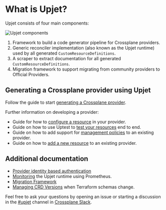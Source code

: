 <!--
SPDX-FileCopyrightText: 2023 The Crossplane Authors <https://crossplane.io>

SPDX-License-Identifier: CC-BY-4.0
-->

# What is Upjet?

Upjet consists of four main components:

![Upjet components](images/upjet-components.png)

1. Framework to build a code generator pipeline for Crossplane providers.
1. Generic reconciler implementation (also known as the Upjet runtime) used by
   all generated `CustomResourceDefinitions`.
1. A scraper to extract documentation for all generated
   `CustomResourceDefinitions`.
1. Migration framework to support migrating from community providers to Official
   Providers.

## Generating a Crossplane provider using Upjet

Follow the guide to start [generating a Crossplane
provider](generating-a-provider.md).

Further information on developing a provider:

- Guide for how to [configure a resource](configuring-a-resource.md) in your
provider.
- Guide on how to use Uptest to [test your resources](testing-with-uptest.md)
end to end.
- Guide on how to add support for
[management policies](adding-support-for-management-policies.md) to an existing
provider.
- Guide on how to [add a new resource](adding-new-resource.md) to an existing provider.

## Additional documentation

- [Provider identity based authentication](design-doc-provider-identity-based-auth.md)
- [Monitoring](monitoring.md) the Upjet runtime using Prometheus.
- [Migration Framework](migration-framework.md)
- [Managing CRD Versions](managing-crd-versions.md) when Terraform schemas change.

Feel free to ask your questions by opening an issue or starting a discussion in
the [#upjet](https://crossplane.slack.com/archives/C05T19TB729) channel in
[Crossplane Slack](https://slack.crossplane.io).
